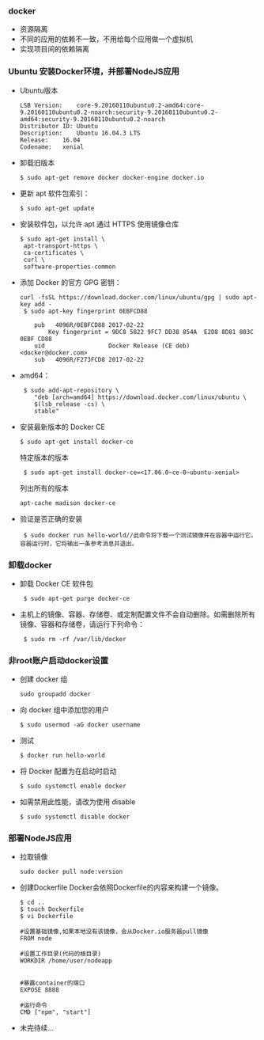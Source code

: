 ### docker
+ 资源隔离
+ 不同的应用的依赖不一致，不用给每个应用做一个虚拟机
+ 实现项目间的依赖隔离
### Ubuntu 安装Docker环境，并部署NodeJS应用
+ Ubuntu版本
    ```
    LSB Version:	core-9.20160110ubuntu0.2-amd64:core-9.20160110ubuntu0.2-noarch:security-9.20160110ubuntu0.2-amd64:security-9.20160110ubuntu0.2-noarch
    Distributor ID:	Ubuntu
    Description:	Ubuntu 16.04.3 LTS
    Release:	16.04
    Codename:	xenial
    ```
+ 卸载旧版本
    ```
    $ sudo apt-get remove docker docker-engine docker.io
    ```
+ 更新 apt 软件包索引： 
    ```
    $ sudo apt-get update
    ```
+ 安装软件包，以允许 apt 通过 HTTPS 使用镜像仓库
    ```
    $ sudo apt-get install \
     apt-transport-https \
     ca-certificates \
     curl \
     software-properties-common
    ```
+ 添加 Docker 的官方 GPG 密钥：
    ```
    curl -fsSL https://download.docker.com/linux/ubuntu/gpg | sudo apt-key add -
     $ sudo apt-key fingerprint 0EBFCD88

        pub   4096R/0EBFCD88 2017-02-22
            Key fingerprint = 9DC8 5822 9FC7 DD38 854A  E2D8 8D81 803C 0EBF CD88
        uid                  Docker Release (CE deb) <docker@docker.com>
        sub   4096R/F273FCD8 2017-02-22
    ```
+ amd64：
    ```
     $ sudo add-apt-repository \
        "deb [arch=amd64] https://download.docker.com/linux/ubuntu \
        $(lsb_release -cs) \
        stable"
    ```
+ 安装最新版本的 Docker CE
    ```
    $ sudo apt-get install docker-ce
    ```
    特定版本的版本

    ```
     $ sudo apt-get install docker-ce=<17.06.0~ce-0~ubuntu-xenial>
    ```

    列出所有的版本

    ```
    apt-cache madison docker-ce
    ```
+ 验证是否正确的安装
    ```
     $ sudo docker run hello-world//此命令将下载一个测试镜像并在容器中运行它。容器运行时，它将输出一条参考消息并退出。
    ```
### 卸载docker
+ 卸载 Docker CE 软件包
    ```
     $ sudo apt-get purge docker-ce
    ```
+ 主机上的镜像、容器、存储卷、或定制配置文件不会自动删除。如需删除所有镜像、容器和存储卷，请运行下列命令：
    ```
     $ sudo rm -rf /var/lib/docker
    ```
### 非root账户启动docker设置
+ 创建 docker 组
    ```
    sudo groupadd docker
    ```
+ 向 docker 组中添加您的用户
    ```
    $ sudo usermod -aG docker username
    ```
+ 测试
    ```
    $ docker run hello-world
    ```
+ 将 Docker 配置为在启动时启动
    ```
    $ sudo systemctl enable docker
    ```
+ 如需禁用此性能，请改为使用 disable
    ```
    $ sudo systemctl disable docker
    ```
### 部署NodeJS应用
+ 拉取镜像
    ```
    sudo docker pull node:version

    ```
+ 创建Dockerfile
    Docker会依照Dockerfile的内容来构建一个镜像。
    ```
    $ cd ..
    $ touch Dockerfile
    $ vi Dockerfile
    ```

    ```
    #设置基础镜像,如果本地没有该镜像，会从Docker.io服务器pull镜像
    FROM node

    #设置工作目录(代码的根目录)
    WORKDIR /home/user/nodeapp

   
    #暴露container的端口
    EXPOSE 8888

    #运行命令
    CMD ["npm", "start"]

    ```
+ 未完待续...